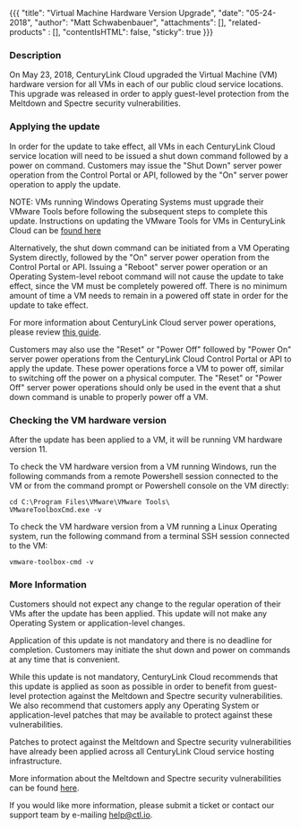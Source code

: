 {{{
	"title": "Virtual Machine Hardware Version Upgrade",
	"date": "05-24-2018",
	"author": "Matt Schwabenbauer",
	"attachments": [],
	"related-products" : [],
	"contentIsHTML": false,
	"sticky": true
}}}

### Description
On May 23, 2018, CenturyLink Cloud upgraded the Virtual Machine (VM) hardware version for all VMs in each of our public cloud service locations. This upgrade was released in order to apply guest-level protection from the Meltdown and Spectre security vulnerabilities.

### Applying the update

In order for the update to take effect, all VMs in each CenturyLink Cloud service location will need to be issued a shut down command followed by a power on command. Customers may issue the "Shut Down" server power operation from the Control Portal or API, followed by the "On" server power operation to apply the update.

NOTE: VMs running Windows Operating Systems must upgrade their VMware Tools before following the subsequent steps to complete this update. Instructions on updating the VMware Tools for VMs in CenturyLink Cloud can be [found here](./Self-Service-Updates-of-VMware-Tools.md)

Alternatively, the shut down command can be initiated from a VM Operating System directly, followed by the "On" server power operation from the Control Portal or API. Issuing a "Reboot" server power operation or an Operating System-level reboot command will not cause the update to take effect, since the VM must be completely powered off. There is no minimum amount of time a VM needs to remain in a powered off state in order for the update to take effect.

For more information about CenturyLink Cloud server power operations, please review [this guide](https://www.ctl.io/guides/servers/server-power-operations/).

Customers may also use the "Reset" or "Power Off" followed by "Power On" server power operations from the CenturyLink Cloud Control Portal or API to apply the update. These power operations force a VM to power off, similar to switching off the power on a physical computer. The "Reset" or "Power Off" server power operations should only be used in the event that a shut down command is unable to properly power off a VM.

### Checking the VM hardware version

After the update has been applied to a VM, it will be running VM hardware version 11.

To check the VM hardware version from a VM running Windows, run the following commands from a remote Powershell session connected to the VM or from the command prompt or Powershell console on the VM directly:

```
cd C:\Program Files\VMware\VMware Tools\
VMwareToolboxCmd.exe -v
```

To check the VM hardware version from a VM running a Linux Operating system, run the following command from a terminal SSH session connected to the VM:

```
vmware-toolbox-cmd -v
```

### More Information

Customers should not expect any change to the regular operation of their VMs after the update has been applied. This update will not make any Operating System or application-level changes.

Application of this update is not mandatory and there is no deadline for completion. Customers may initiate the shut down and power on commands at any time that is convenient.

While this update is not mandatory, CenturyLink Cloud recommends that this update is applied as soon as possible in order to benefit from guest-level protection against the Meltdown and Spectre security vulnerabilities. We also recommend that customers apply any Operating System or application-level patches that may be available to protect against these vulnerabilities.

Patches to protect against the Meltdown and Spectre security vulnerabilities have already been applied across all CenturyLink Cloud service hosting infrastructure.

More information about the Meltdown and Spectre security vulnerabilities can be found [here](https://www.netformation.com/featured/notice-on-meltdown-and-spectre-vulnerability/).

If you would like more information, please submit a ticket or contact our support team by e-mailing help@ctl.io.
